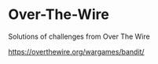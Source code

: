 # Over-The-Wire
Solutions of challenges from Over The Wire

https://overthewire.org/wargames/bandit/
